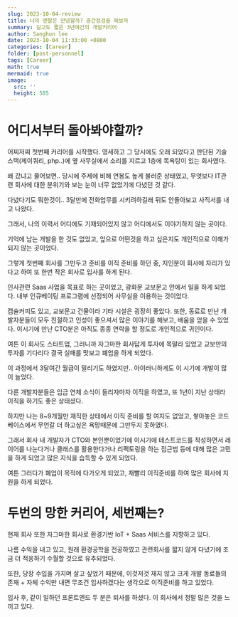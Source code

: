 ```yaml
---
slug: 2023-10-04-review
title: 나의 멘탈은 안녕할까? 중간점검을 해보자
summary: 길고도 짧은 3년여간의 개발커리어
author: Sanghun lee
date: 2023-10-04 11:33:00 +0800
categories: [Career]
folder: [post-personnel]
tags: [Career]
math: true
mermaid: true
image:
  src: ''
  height: 585
---
```


# 어디서부터 돌아봐야할까?

어찌저찌 첫번째 커리어를 시작했다. 영세하고 그 당시에도 오래 되었다고 판단된 기술스택(제이쿼리, php..)에 옆 사무실에서 소리를 지르고 1층에 목욕탕이 있는 회사였다.

왜 갔냐고 물어보면.. 당시에 주제에 비해 연봉도 높게 불러준 상태였고, 무엇보다 IT관련 회사에 대한 분위기와 보는 눈이 너무 없었기에 다녔던 것 같다.

다녔다기도 뭐한것이.. 3달만에 전화업무를 시키려하길래 뒤도 안돌아보고 사직서를 내고 나왔다.

그래서, 나의 이력서 어디에도 기재되어있지 않고 어디에서도 이야기하지 않는 곳이다.

기억에 남는 개발을 한 것도 없었고, 앞으로 어떤것을 하고 싶은지도 개인적으로 이해가 되지 않는 곳이었다.

그렇게 첫번째 회사를 그만두고 준비를 이직 준비를 하던 중, 지인분이 회사에 자리가 있다고 하여 또 한번 작은 회사로 입사를 하게 된다.

인사관련 Saas 사업을 목표로 하는 곳이었고, 광화문 교보문고 안에서 일을 하게 되었다. 내부 인큐베이팅 프로그램에 선정되어 사무실을 이용하는 것이었다.

캡슐커피도 있고, 교보문고 건물이라 기타 시설은 굉장히 좋았다. 또한, 동료로 만난 개발자분들이 모두 친절하고 인성이 좋으셔서 많은 이야기를 해보고, 배움을 얻을 수 있었다. 이시기에 만난 CTO분은 아직도 종종 연락을 할 정도로 개인적으로 귀인이다.

여튼 이 회사도 스타트업, 그러니까 자그마한 회사답게 투자에 목말라 있었고 교보만의 투자를 기다리다 결국 실패를 맛보고 폐업을 하게 되었다.

이 과정에서 3달여간 월급이 밀리기도 하였지만.. 아이러니하게도 이 시기에 개발이 많이 늘었다.

다른 개발자분들은 임금 연체 소식이 들리자마자 이직을 하였고, 또 1년이 지난 상태라 이직을 하기도 좋은 상태셨다.

하지만 나는 8~9개월만 재직한 상태에서 이직 준비를 할 여지도 없었고, 쌓아놓은 코드베이스에서 무언갈 더 하고싶은 욕망때문에 그만두지 못하였다.

그래서 회사 내 개발자가 CTO와 본인뿐이었기에 이시기에 테스트코드를 작성하면서 레이어를 나눈다거나 클래스를 활용한다거나 리팩토링을 하는 접근법 등에 대해 많은 고민을 하게 되었고 많은 지식을 습득할 수 있게 되었다.

여튼 그러다가 폐업이 목적에 다가오게 되었고, 재빨리 이직준비를 하여 많은 회사에 지원을 하게 되었다.

# 두번의 망한 커리어, 세번째는?

현재 회사 또한 자그마한 회사로 환경기반 IoT + Saas 서비스를 지향하고 있다.

나름 수익을 내고 있고, 원래 환경공학을 전공하였고 관련회사를 짧지 않게 다녔기에 조금 더 적응하기 수월할 것으로 유추되었다.

또한, 당장 수입을 가지며 살고 싶었기 때문에, 이것저것 재지 않고 크게 개발 동료들의 존재 + 자체 수익만 내면 무조건 입사하겠다는 생각으로 이직준비를 하고 있었다.

입사 후, 같이 일하던 프론트엔드 두 분은 퇴사를 하셨다. 이 회사에서 정말 많은 것을 느끼고 있다.
